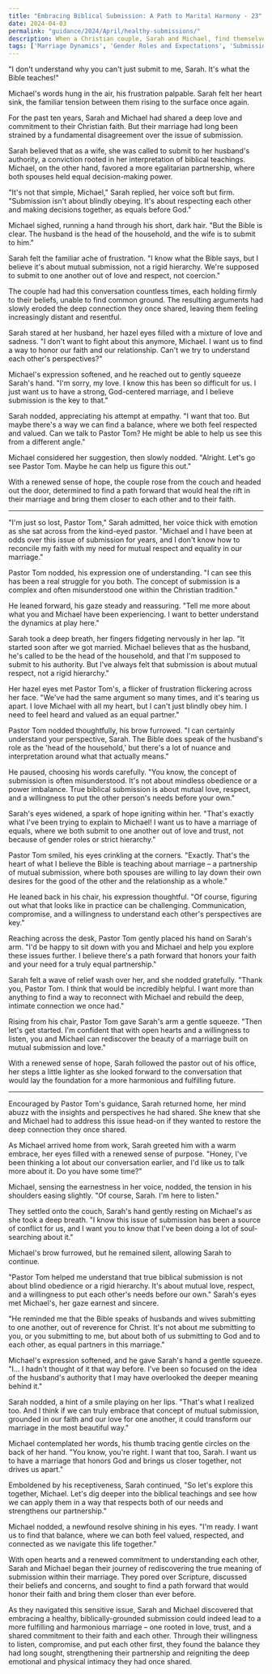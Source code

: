 ```yaml
---
title: "Embracing Biblical Submission: A Path to Marital Harmony - 23"
date: 2024-04-03
permalink: "guidance/2024/April/healthy-submissions/"
description: When a Christian couple, Sarah and Michael, find themselves at odds over the issue of submission in their marriage, they seek the wisdom and guidance of Pastor Tom Rhodes to help them navigate this sensitive and complex topic. As they explore biblical principles and their own deeply held beliefs, they must confront their preconceptions and find a path forward that strengthens their relationship and aligns with their faith.
tags: ['Marriage Dynamics', 'Gender Roles and Expectations', 'Submission and Authority', 'Communication and Compromise', 'Spiritual Guidance']
---
```

"I don't understand why you can't just submit to me, Sarah. It's what the Bible teaches!"

Michael's words hung in the air, his frustration palpable. Sarah felt her heart sink, the familiar tension between them rising to the surface once again.

For the past ten years, Sarah and Michael had shared a deep love and commitment to their Christian faith. But their marriage had long been strained by a fundamental disagreement over the issue of submission.

Sarah believed that as a wife, she was called to submit to her husband's authority, a conviction rooted in her interpretation of biblical teachings. Michael, on the other hand, favored a more egalitarian partnership, where both spouses held equal decision-making power.

"It's not that simple, Michael," Sarah replied, her voice soft but firm. "Submission isn't about blindly obeying. It's about respecting each other and making decisions together, as equals before God."

Michael sighed, running a hand through his short, dark hair. "But the Bible is clear. The husband is the head of the household, and the wife is to submit to him."

Sarah felt the familiar ache of frustration. "I know what the Bible says, but I believe it's about mutual submission, not a rigid hierarchy. We're supposed to submit to one another out of love and respect, not coercion."

The couple had had this conversation countless times, each holding firmly to their beliefs, unable to find common ground. The resulting arguments had slowly eroded the deep connection they once shared, leaving them feeling increasingly distant and resentful.

Sarah stared at her husband, her hazel eyes filled with a mixture of love and sadness. "I don't want to fight about this anymore, Michael. I want us to find a way to honor our faith and our relationship. Can't we try to understand each other's perspectives?"

Michael's expression softened, and he reached out to gently squeeze Sarah's hand. "I'm sorry, my love. I know this has been so difficult for us. I just want us to have a strong, God-centered marriage, and I believe submission is the key to that."

Sarah nodded, appreciating his attempt at empathy. "I want that too. But maybe there's a way we can find a balance, where we both feel respected and valued. Can we talk to Pastor Tom? He might be able to help us see this from a different angle."

Michael considered her suggestion, then slowly nodded. "Alright. Let's go see Pastor Tom. Maybe he can help us figure this out."

With a renewed sense of hope, the couple rose from the couch and headed out the door, determined to find a path forward that would heal the rift in their marriage and bring them closer to each other and to their faith.

***

"I'm just so lost, Pastor Tom," Sarah admitted, her voice thick with emotion as she sat across from the kind-eyed pastor. "Michael and I have been at odds over this issue of submission for years, and I don't know how to reconcile my faith with my need for mutual respect and equality in our marriage."

Pastor Tom nodded, his expression one of understanding. "I can see this has been a real struggle for you both. The concept of submission is a complex and often misunderstood one within the Christian tradition."

He leaned forward, his gaze steady and reassuring. "Tell me more about what you and Michael have been experiencing. I want to better understand the dynamics at play here."

Sarah took a deep breath, her fingers fidgeting nervously in her lap. "It started soon after we got married. Michael believes that as the husband, he's called to be the head of the household, and that I'm supposed to submit to his authority. But I've always felt that submission is about mutual respect, not a rigid hierarchy."

Her hazel eyes met Pastor Tom's, a flicker of frustration flickering across her face. "We've had the same argument so many times, and it's tearing us apart. I love Michael with all my heart, but I can't just blindly obey him. I need to feel heard and valued as an equal partner."

Pastor Tom nodded thoughtfully, his brow furrowed. "I can certainly understand your perspective, Sarah. The Bible does speak of the husband's role as the 'head of the household,' but there's a lot of nuance and interpretation around what that actually means."

He paused, choosing his words carefully. "You know, the concept of submission is often misunderstood. It's not about mindless obedience or a power imbalance. True biblical submission is about mutual love, respect, and a willingness to put the other person's needs before your own."

Sarah's eyes widened, a spark of hope igniting within her. "That's exactly what I've been trying to explain to Michael! I want us to have a marriage of equals, where we both submit to one another out of love and trust, not because of gender roles or strict hierarchy."

Pastor Tom smiled, his eyes crinkling at the corners. "Exactly. That's the heart of what I believe the Bible is teaching about marriage – a partnership of mutual submission, where both spouses are willing to lay down their own desires for the good of the other and the relationship as a whole."

He leaned back in his chair, his expression thoughtful. "Of course, figuring out what that looks like in practice can be challenging. Communication, compromise, and a willingness to understand each other's perspectives are key."

Reaching across the desk, Pastor Tom gently placed his hand on Sarah's arm. "I'd be happy to sit down with you and Michael and help you explore these issues further. I believe there's a path forward that honors your faith and your need for a truly equal partnership."

Sarah felt a wave of relief wash over her, and she nodded gratefully. "Thank you, Pastor Tom. I think that would be incredibly helpful. I want more than anything to find a way to reconnect with Michael and rebuild the deep, intimate connection we once had."

Rising from his chair, Pastor Tom gave Sarah's arm a gentle squeeze. "Then let's get started. I'm confident that with open hearts and a willingness to listen, you and Michael can rediscover the beauty of a marriage built on mutual submission and love."

With a renewed sense of hope, Sarah followed the pastor out of his office, her steps a little lighter as she looked forward to the conversation that would lay the foundation for a more harmonious and fulfilling future.

***

Encouraged by Pastor Tom's guidance, Sarah returned home, her mind abuzz with the insights and perspectives he had shared. She knew that she and Michael had to address this issue head-on if they wanted to restore the deep connection they once shared.

As Michael arrived home from work, Sarah greeted him with a warm embrace, her eyes filled with a renewed sense of purpose. "Honey, I've been thinking a lot about our conversation earlier, and I'd like us to talk more about it. Do you have some time?"

Michael, sensing the earnestness in her voice, nodded, the tension in his shoulders easing slightly. "Of course, Sarah. I'm here to listen."

They settled onto the couch, Sarah's hand gently resting on Michael's as she took a deep breath. "I know this issue of submission has been a source of conflict for us, and I want you to know that I've been doing a lot of soul-searching about it."

Michael's brow furrowed, but he remained silent, allowing Sarah to continue.

"Pastor Tom helped me understand that true biblical submission is not about blind obedience or a rigid hierarchy. It's about mutual love, respect, and a willingness to put each other's needs before our own." Sarah's eyes met Michael's, her gaze earnest and sincere.

"He reminded me that the Bible speaks of husbands and wives submitting to one another, out of reverence for Christ. It's not about me submitting to you, or you submitting to me, but about both of us submitting to God and to each other, as equal partners in this marriage."

Michael's expression softened, and he gave Sarah's hand a gentle squeeze. "I... I hadn't thought of it that way before. I've been so focused on the idea of the husband's authority that I may have overlooked the deeper meaning behind it."

Sarah nodded, a hint of a smile playing on her lips. "That's what I realized too. And I think if we can truly embrace that concept of mutual submission, grounded in our faith and our love for one another, it could transform our marriage in the most beautiful way."

Michael contemplated her words, his thumb tracing gentle circles on the back of her hand. "You know, you're right. I want that too, Sarah. I want us to have a marriage that honors God and brings us closer together, not drives us apart."

Emboldened by his receptiveness, Sarah continued, "So let's explore this together, Michael. Let's dig deeper into the biblical teachings and see how we can apply them in a way that respects both of our needs and strengthens our partnership."

Michael nodded, a newfound resolve shining in his eyes. "I'm ready. I want us to find that balance, where we can both feel valued, respected, and connected as we navigate this life together."

With open hearts and a renewed commitment to understanding each other, Sarah and Michael began their journey of rediscovering the true meaning of submission within their marriage. They pored over Scripture, discussed their beliefs and concerns, and sought to find a path forward that would honor their faith and bring them closer than ever before.

As they navigated this sensitive issue, Sarah and Michael discovered that embracing a healthy, biblically-grounded submission could indeed lead to a more fulfilling and harmonious marriage – one rooted in love, trust, and a shared commitment to their faith and each other. Through their willingness to listen, compromise, and put each other first, they found the balance they had long sought, strengthening their partnership and reigniting the deep emotional and physical intimacy they had once shared.

